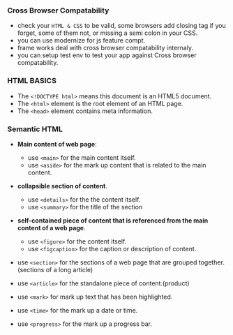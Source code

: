 ### Cross Browser Compatability
- check your ``HTML & CSS`` to be valid, some browsers add closing tag if you forget, some of them not, or missing a semi colon in your CSS.
- you can use modernize for js feature compt.
- frame works deal with cross browser compatability internaly.
- you can setup test env to test your app against Cross browser compatability. 

### HTML BASICS
- The ``<!DOCTYPE html>`` means this document is an HTML5 document.
- The ``<html>`` element is the root element of an HTML page.
- The ``<head>`` element contains meta information.

### Semantic HTML

- __Main content of web page__:
  - use ``<main>`` for the main content itself.
  - use ``<aside>`` for the mark up content that is related to the main content.

- __collapsible section of content__.
  - use ``<details>`` for the the content itself.
  - use ``<summary>`` for the title of the section

- __self-contained piece of content that is referenced from the main content of a web page__.
  - use ``<figure>`` for the content itself.
  - use ``<figcaption>`` for the caption or description of content.

- use ``<section>`` for the sections of a web page that are grouped together.(sections of a long article)
- use ``<article>`` for the standalone piece of content.(product)
- use ``<mark>`` for mark up text that has been highlighted.
- use ``<time>`` for the mark up a date or time.
- use ``<progress>`` for the mark up a progress bar.




